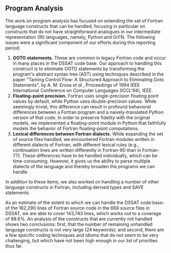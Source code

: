 ## Program Analysis

The work on program analysis has focused on extending the set of Fortran language constructs that can be handled, focusing in particular on constructs that do not have straightforward analogues in our intermediate representation (IR) languages, namely,  Python and GrFN.  The following issues were a significant component of our efforts during this reporting period:

1) **GOTO statements.**  These are common in legacy Fortran code and occur in many places in the DSSAT code base.  Our approach to handling this construct is to eliminate GOTO statements by transforming the program's abstract syntax tree (AST) using techniques described in the paper "Taming Control Flow: A Structured Approach to Eliminating Goto Statements", by A. M. Erosa _et al._, Proceedings of 1994 IEEE International Conference on Computer Languages (ICCL'94), IEEE.
2) **Floating-point precision.** Fortran uses single-precision floating point values by default, while Python uses double-precision values.  While seemingly trivial, this difference can result in profound behavioral differences between a Fortran program and a naively-translated Python version of that code.  In order to preserve fidelity with the original models, we implemented a floating-point module in Python that faithfully models the behavior of Fortran floating-point computations.
3) **Lexical differences between Fortran dialects.** While expanding the set of source files handled, we encountered Fortran modules written in different dialects of Fortran, with different lexical rules (e.g., continuation lines are written differently in Fortran-90 than in Fortran-77).  These differences have to be handled individually, which can be time-consuming.  However, it gives us the ability to parse multiple dialects of the language and thereby broaden the programs we can handle.

In addition to these items, we also worked on handling a number of other language constructs in Fortran, including derived types and SAVE statements.

As an estimate of the extent to which we can handle the DSSAT code base: of the 162,290 lines of Fortran source code in the 669 source files in DSSAT, we are able to cover 143,743 lines, which works out to a coverage of 88.6%.  An analysis of the constructs that are currently not handled shows two conclusions: first, that the number of remaining unhandled language constructs is not very large (24 keywords); and second, there are a few specific coding techniques and idioms that do not seem to be very challenging, but which have not been high enough in our list of priorities thus far.
